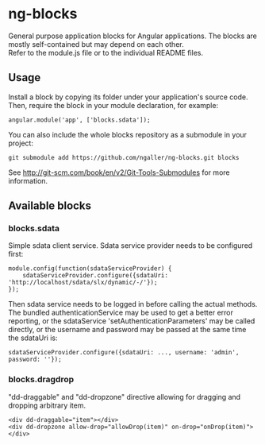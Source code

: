 # ng-blocks

General purpose application blocks for Angular applications.  The blocks are mostly self-contained but may depend on each other.  
Refer to the module.js file or to the individual README files.

## Usage

Install a block by copying its folder under your application's source code.  Then, require the block in your module declaration, for example:

    angular.module('app', ['blocks.sdata']);
    
You can also include the whole blocks repository as a submodule in your project:
    
    git submodule add https://github.com/ngaller/ng-blocks.git blocks
    
See http://git-scm.com/book/en/v2/Git-Tools-Submodules for more information.

## Available blocks

### blocks.sdata

Simple sdata client service.  Sdata service provider needs to be configured first:

    module.config(function(sdataServiceProvider) {
        sdataServiceProvider.configure({sdataUri: 'http://localhost/sdata/slx/dynamic/-/'});
    });
    
Then sdata service needs to be logged in before calling the actual methods.  The bundled authenticationService may be used to get a better error reporting, or the sdataService 'setAuthenticationParameters' may be called directly, or the username and password may be passed at the same time the sdataUri is:

    sdataServiceProvider.configure({sdataUri: ..., username: 'admin', password: ''});


### blocks.dragdrop

"dd-draggable" and "dd-dropzone" directive allowing for dragging and dropping arbitrary item.

    <div dd-draggable="item"></div>
    <div dd-dropzone allow-drop="allowDrop(item)" on-drop="onDrop(item)"></div>